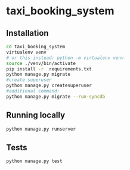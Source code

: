 # taxi_booking_system

## Installation

```bash
cd taxi_booking_system
virtualenv venv 
# or this instead: python -m virtualenv venv
source ./venv/bin/activate
pip install -r  requirements.txt
python manage.py migrate
#create superuser
python manage.py createsuperuser
#additional command:
python manage.py migrate --run-syncdb

```

## Running locally
```bash
python manage.py runserver
```

## Tests
```bash
python manage.py test
```
